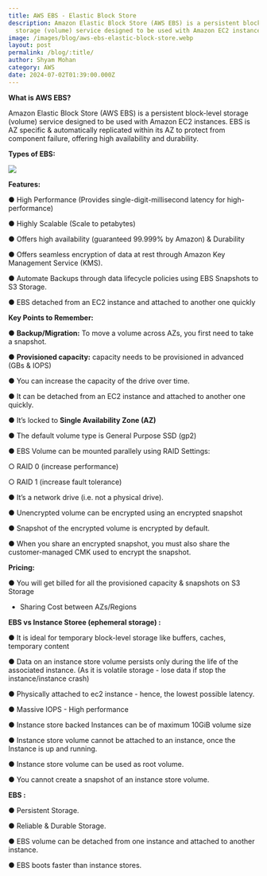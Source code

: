 ```yaml
---
title: AWS EBS - Elastic Block Store
description: Amazon Elastic Block Store (AWS EBS) is a persistent block-level
  storage (volume) service designed to be used with Amazon EC2 instances.
image: /images/blog/aws-ebs-elastic-block-store.webp
layout: post
permalink: /blog/:title/
author: Shyam Mohan
category: AWS
date: 2024-07-02T01:39:00.000Z
---
```

**What is AWS EBS?**

Amazon Elastic Block Store (AWS EBS) is a persistent block-level storage (volume) service designed to be used with Amazon EC2 instances. EBS is AZ specific & automatically replicated within its AZ to protect from component failure, offering high availability and durability.

**Types of EBS:**

![](https://lh7-us.googleusercontent.com/docsz/AD_4nXdpcadceOGrlnw3o71HILOuJVmQZG4RO9XerfG5Xp6SEVTaUthC75BrxI41eFujuwrcidmovTPAU4cM8i3ow3d9YN18TzO_Y6kShoegMXy1E1sldEgDSw41xhR597tGSc_PGTcSfUwN-dNw1k2e_gu6hgI?key=DolJBsYn1X8zMHIyAnLicQ)

**Features:**

● High Performance (Provides single-digit-millisecond latency for high-performance)

● Highly Scalable (Scale to petabytes)

● Offers high availability (guaranteed 99.999% by Amazon) & Durability

● Offers seamless encryption of data at rest through Amazon Key Management Service (KMS).

● Automate Backups through data lifecycle policies using EBS Snapshots to S3 Storage.

● EBS detached from an EC2 instance and attached to another one quickly 

**Key Points to Remember:**

● **Backup/Migration:** To move a volume across AZs, you first need to take a snapshot.

● **Provisioned capacity:** capacity needs to be provisioned in advanced (GBs & IOPS)

● You can increase the capacity of the drive over time.

● It can be detached from an EC2 instance and attached to another one quickly.

● It’s locked to **Single Availability Zone (AZ)**

● The default volume type is General Purpose SSD (gp2)

● EBS Volume can be mounted parallely using RAID Settings:

○ RAID 0 (increase performance)

○ RAID 1 (increase fault tolerance)

● It’s a network drive (i.e. not a physical drive).

● Unencrypted volume can be encrypted using an encrypted snapshot

● Snapshot of the encrypted volume is encrypted by default.

● When you share an encrypted snapshot, you must also share the customer-managed CMK used to encrypt the snapshot.

  **Pricing:**

● You will get billed for all the provisioned capacity & snapshots on S3 Storage

+ Sharing Cost between AZs/Regions  

**EBS vs Instance Storee (ephemeral storage) :**

● It is ideal for temporary block-level storage like buffers, caches, temporary content

● Data on an instance store volume persists only during the life of the associated instance. (As it is volatile storage - lose data if stop the instance/instance crash)

● Physically attached to ec2 instance - hence, the lowest possible latency.

● Massive IOPS - High performance

● Instance store backed Instances can be of maximum 10GiB volume size

● Instance store volume cannot be attached to an instance, once the Instance is up and running.

● Instance store volume can be used as root volume.

● You cannot create a snapshot of an instance store volume.

  **EBS :**

● Persistent Storage.

● Reliable & Durable Storage.

● EBS volume can be detached from one instance and attached to another instance.

● EBS boots faster than instance stores.
